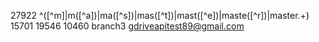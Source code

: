 27922
^([^m]|m([^a])|ma([^s])|mas([^t])|mast([^e])|maste([^r])|master.+)
15701
19546
10460
branch3
gdriveapitest89@gmail.com
